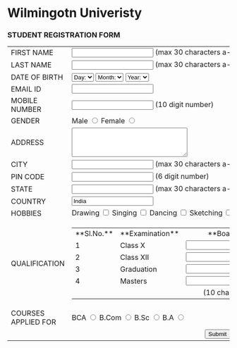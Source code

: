 # Wilmingotn Univeristy


### STUDENT REGISTRATION FORM

<table cellpadding="10" align="center">

<tbody>

<tr>

<td>FIRST NAME</td>

<td><input type="text" name="First_Name" maxlength="30"> (max 30 characters a-z and A-Z)</td>

</tr>

<tr>

<td>LAST NAME</td>

<td><input type="text" name="Last_Name" maxlength="30"> (max 30 characters a-z and A-Z)</td>

</tr>

<tr>

<td>DATE OF BIRTH</td>

<td><select name="Birthday_day" id="Birthday_Day"><option value="-1">Day:</option> <option value="1">1</option> <option value="2">2</option> <option value="3">3</option> <option value="4">4</option> <option value="5">5</option> <option value="6">6</option> <option value="7">7</option> <option value="8">8</option> <option value="9">9</option> <option value="10">10</option> <option value="11">11</option> <option value="12">12</option> <option value="13">13</option> <option value="14">14</option> <option value="15">15</option> <option value="16">16</option> <option value="17">17</option> <option value="18">18</option> <option value="19">19</option> <option value="20">20</option> <option value="21">21</option> <option value="22">22</option> <option value="23">23</option> <option value="24">24</option> <option value="25">25</option> <option value="26">26</option> <option value="27">27</option> <option value="28">28</option> <option value="29">29</option> <option value="30">30</option> <option value="31">31</option></select> <select id="Birthday_Month" name="Birthday_Month"><option value="-1">Month:</option> <option value="January">Jan</option> <option value="February">Feb</option> <option value="March">Mar</option> <option value="April">Apr</option> <option value="May">May</option> <option value="June">Jun</option> <option value="July">Jul</option> <option value="August">Aug</option> <option value="September">Sep</option> <option value="October">Oct</option> <option value="November">Nov</option> <option value="December">Dec</option></select> <select name="Birthday_Year" id="Birthday_Year"><option value="-1">Year:</option> <option value="2012">2012</option> <option value="2011">2011</option> <option value="2010">2010</option> <option value="2009">2009</option> <option value="2008">2008</option> <option value="2007">2007</option> <option value="2006">2006</option> <option value="2005">2005</option> <option value="2004">2004</option> <option value="2003">2003</option> <option value="2002">2002</option> <option value="2001">2001</option> <option value="2000">2000</option> <option value="1999">1999</option> <option value="1998">1998</option> <option value="1997">1997</option> <option value="1996">1996</option> <option value="1995">1995</option> <option value="1994">1994</option> <option value="1993">1993</option> <option value="1992">1992</option> <option value="1991">1991</option> <option value="1990">1990</option> <option value="1989">1989</option> <option value="1988">1988</option> <option value="1987">1987</option> <option value="1986">1986</option> <option value="1985">1985</option> <option value="1984">1984</option> <option value="1983">1983</option> <option value="1982">1982</option> <option value="1981">1981</option> <option value="1980">1980</option></select></td>

</tr>

<tr>

<td>EMAIL ID</td>

<td><input type="text" name="Email_Id" maxlength="100"></td>

</tr>

<tr>

<td>MOBILE NUMBER</td>

<td><input type="text" name="Mobile_Number" maxlength="10"> (10 digit number)</td>

</tr>

<tr>

<td>GENDER</td>

<td>Male <input type="radio" name="Gender" value="Male"> Female <input type="radio" name="Gender" value="Female"></td>

</tr>

<tr>

<td>ADDRESS  

</td>

<td><textarea name="Address" rows="4" cols="30"></textarea></td>

</tr>

<tr>

<td>CITY</td>

<td><input type="text" name="City" maxlength="30"> (max 30 characters a-z and A-Z)</td>

</tr>

<tr>

<td>PIN CODE</td>

<td><input type="text" name="Pin_Code" maxlength="6"> (6 digit number)</td>

</tr>

<tr>

<td>STATE</td>

<td><input type="text" name="State" maxlength="30"> (max 30 characters a-z and A-Z)</td>

</tr>

<tr>

<td>COUNTRY</td>

<td><input type="text" name="Country" value="India" readonly="readonly"></td>

</tr>

<tr>

<td>HOBBIES  

</td>

<td>Drawing <input type="checkbox" name="Hobby_Drawing" value="Drawing"> Singing <input type="checkbox" name="Hobby_Singing" value="Singing"> Dancing <input type="checkbox" name="Hobby_Dancing" value="Dancing"> Sketching <input type="checkbox" name="Hobby_Cooking" value="Cooking">  
Others <input type="checkbox" name="Hobby_Other" value="Other"> <input type="text" name="Other_Hobby" maxlength="30"></td>

</tr>

<tr>

<td>QUALIFICATION  

</td>

<td>

<table>

<tbody>

<tr>

<td align="center">**Sl.No.**</td>

<td align="center">**Examination**</td>

<td align="center">**Board**</td>

<td align="center">**Percentage**</td>

<td align="center">**Year of Passing**</td>

</tr>

<tr>

<td>1</td>

<td>Class X</td>

<td><input type="text" name="ClassX_Board" maxlength="30"></td>

<td><input type="text" name="ClassX_Percentage" maxlength="30"></td>

<td><input type="text" name="ClassX_YrOfPassing" maxlength="30"></td>

</tr>

<tr>

<td>2</td>

<td>Class XII</td>

<td><input type="text" name="ClassXII_Board" maxlength="30"></td>

<td><input type="text" name="ClassXII_Percentage" maxlength="30"></td>

<td><input type="text" name="ClassXII_YrOfPassing" maxlength="30"></td>

</tr>

<tr>

<td>3</td>

<td>Graduation</td>

<td><input type="text" name="Graduation_Board" maxlength="30"></td>

<td><input type="text" name="Graduation_Percentage" maxlength="30"></td>

<td><input type="text" name="Graduation_YrOfPassing" maxlength="30"></td>

</tr>

<tr>

<td>4</td>

<td>Masters</td>

<td><input type="text" name="Masters_Board" maxlength="30"></td>

<td><input type="text" name="Masters_Percentage" maxlength="30"></td>

<td><input type="text" name="Masters_YrOfPassing" maxlength="30"></td>

</tr>

<tr>

<td></td>

<td></td>

<td align="center">(10 char max)</td>

<td align="center">(upto 2 decimal)</td>

</tr>

</tbody>

</table>

</td>

</tr>

<tr>

<td>COURSES  
APPLIED FOR</td>

<td>BCA <input type="radio" name="Course_BCA" value="BCA"> B.Com <input type="radio" name="Course_BCom" value="B.Com"> B.Sc <input type="radio" name="Course_BSc" value="B.Sc"> B.A <input type="radio" name="Course_BA" value="B.A"></td>

</tr>

<tr>

<td colspan="2" align="center"><input type="submit" value="Submit"> <input type="reset" value="Reset"></td>

</tr>

</tbody>

</table>

